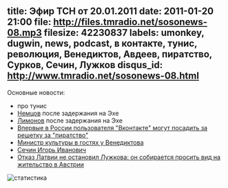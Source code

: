 title: Эфир ТСН от 20.01.2011
date: 2011-01-20 21:00
file: http://files.tmradio.net/sosonews-08.mp3
filesize: 42230837
labels: umonkey, dugwin, news, podcast, в контакте, тунис, революция, Венедиктов, Авдеев, пиратство, Сурков, Сечин, Лужков
disqus_id: http://www.tmradio.net/sosonews-08.html
---
Основные новости:

<ul>
<li>про тунис</li>
<li><a href="http://echo.msk.ru/programs/albac/741697-echo/">Немцов</a> после задержания на Эхе</li>
<li><a href="http://echo.msk.ru/programs/personalno/742044-echo/">Лимонов</a> после задержания на Эхе</li>
<li><a href="http://txt.newsru.com/russia/19jan2011/sud.html">Впервые в России пользователя "Вконтакте" могут посадить за решетку за "пиратство"</a></li>
<li><a href="http://echo.msk.ru/programs/exit/742651-echo/">Министр культуры в гостях у Венедиктова</a></li>
<li><a href="http://ru.wikipedia.org/wiki/Сечин,_Игорь_Иванович">Сечин Игорь Иванович</a></li>
<li><a href="http://txt.newsru.com/russia/19jan2011/luzhkov_further.html">Отказ Латвии не остановил Лужкова: он собирается просить вид на жительство в Австрии</a></li>
</ul>

![статистика](http://files.tmradio.net/sosonews-08.png)
